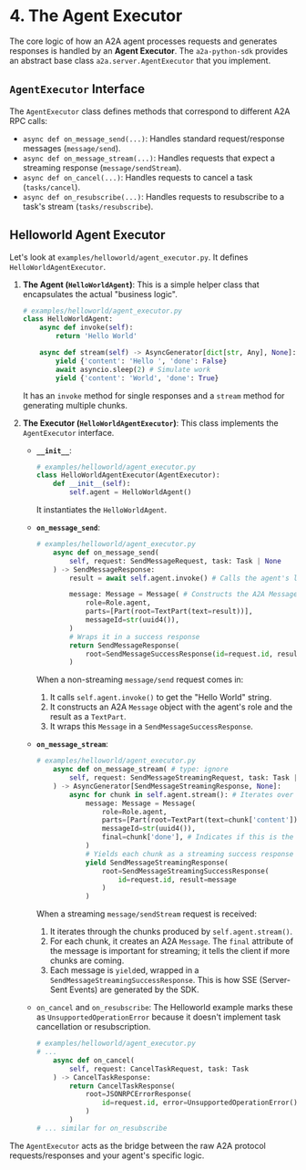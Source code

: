 # 4. The Agent Executor

The core logic of how an A2A agent processes requests and generates responses is handled by an **Agent Executor**. The `a2a-python-sdk` provides an abstract base class `a2a.server.AgentExecutor` that you implement.

## `AgentExecutor` Interface

The `AgentExecutor` class defines methods that correspond to different A2A RPC calls:

- `async def on_message_send(...)`: Handles standard request/response messages (`message/send`).
- `async def on_message_stream(...)`: Handles requests that expect a streaming response (`message/sendStream`).
- `async def on_cancel(...)`: Handles requests to cancel a task (`tasks/cancel`).
- `async def on_resubscribe(...)`: Handles requests to resubscribe to a task's stream (`tasks/resubscribe`).

## Helloworld Agent Executor

Let's look at `examples/helloworld/agent_executor.py`. It defines `HelloWorldAgentExecutor`.

1. **The Agent (`HelloWorldAgent`)**:
    This is a simple helper class that encapsulates the actual "business logic".

    ```python
    # examples/helloworld/agent_executor.py
    class HelloWorldAgent:
        async def invoke(self):
            return 'Hello World'

        async def stream(self) -> AsyncGenerator[dict[str, Any], None]:
            yield {'content': 'Hello ', 'done': False}
            await asyncio.sleep(2) # Simulate work
            yield {'content': 'World', 'done': True}
    ```

    It has an `invoke` method for single responses and a `stream` method for generating multiple chunks.

2. **The Executor (`HelloWorldAgentExecutor`)**:
    This class implements the `AgentExecutor` interface.

    - **`__init__`**:

        ```python
        # examples/helloworld/agent_executor.py
        class HelloWorldAgentExecutor(AgentExecutor):
            def __init__(self):
                self.agent = HelloWorldAgent()
        ```

        It instantiates the `HelloWorldAgent`.

    - **`on_message_send`**:

        ```python
        # examples/helloworld/agent_executor.py
            async def on_message_send(
                self, request: SendMessageRequest, task: Task | None
            ) -> SendMessageResponse:
                result = await self.agent.invoke() # Calls the agent's logic

                message: Message = Message( # Constructs the A2A Message
                    role=Role.agent,
                    parts=[Part(root=TextPart(text=result))],
                    messageId=str(uuid4()),
                )
                # Wraps it in a success response
                return SendMessageResponse(
                    root=SendMessageSuccessResponse(id=request.id, result=message)
                )
        ```

        When a non-streaming `message/send` request comes in:
        1. It calls `self.agent.invoke()` to get the "Hello World" string.
        2. It constructs an A2A `Message` object with the agent's role and the result as a `TextPart`.
        3. It wraps this `Message` in a `SendMessageSuccessResponse`.

    - **`on_message_stream`**:

        ```python
        # examples/helloworld/agent_executor.py
            async def on_message_stream( # type: ignore
                self, request: SendMessageStreamingRequest, task: Task | None
            ) -> AsyncGenerator[SendMessageStreamingResponse, None]:
                async for chunk in self.agent.stream(): # Iterates over agent's stream
                    message: Message = Message(
                        role=Role.agent,
                        parts=[Part(root=TextPart(text=chunk['content']))],
                        messageId=str(uuid4()),
                        final=chunk['done'], # Indicates if this is the last chunk
                    )
                    # Yields each chunk as a streaming success response
                    yield SendMessageStreamingResponse(
                        root=SendMessageStreamingSuccessResponse(
                            id=request.id, result=message
                        )
                    )
        ```

        When a streaming `message/sendStream` request is received:
        1. It iterates through the chunks produced by `self.agent.stream()`.
        2. For each chunk, it creates an A2A `Message`. The `final` attribute of the message is important for streaming; it tells the client if more chunks are coming.
        3. Each message is `yield`ed, wrapped in a `SendMessageStreamingSuccessResponse`. This is how SSE (Server-Sent Events) are generated by the SDK.

    - `on_cancel` and `on_resubscribe`:
        The Helloworld example marks these as `UnsupportedOperationError` because it doesn't implement task cancellation or resubscription.

        ```python
        # examples/helloworld/agent_executor.py
        # ...
            async def on_cancel(
                self, request: CancelTaskRequest, task: Task
            ) -> CancelTaskResponse:
                return CancelTaskResponse(
                    root=JSONRPCErrorResponse(
                        id=request.id, error=UnsupportedOperationError()
                    )
                )
        # ... similar for on_resubscribe
        ```

The `AgentExecutor` acts as the bridge between the raw A2A protocol requests/responses and your agent's specific logic.

